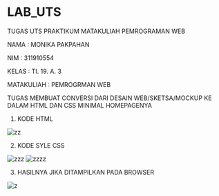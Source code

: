 # LAB_UTS
TUGAS UTS PRAKTIKUM MATAKULIAH PEMROGRAMAN WEB

NAMA  : MONIKA PAKPAHAN

NIM : 311910554

KELAS : TI. 19. A. 3

MATAKULIAH  : PEMROGRMAN WEB

TUGAS MEMBUAT CONVERSI DARI DESAIN WEB/SKETSA/MOCKUP KE DALAM HTML DAN CSS MINIMAL HOMEPAGENYA

1. KODE HTML

![zz](https://user-images.githubusercontent.com/59879254/116919502-8f4bda80-ac7b-11eb-9783-e954d15af0d8.png)

2. KODE SYLE CSS

![zzz](https://user-images.githubusercontent.com/59879254/116919555-a2f74100-ac7b-11eb-928e-8d0437f7b033.png)
![zzzz](https://user-images.githubusercontent.com/59879254/116919564-a5f23180-ac7b-11eb-8845-8d160f695bda.png)

3. HASILNYA JIKA DITAMPILKAN PADA BROWSER

![z](https://user-images.githubusercontent.com/59879254/116919623-bbfff200-ac7b-11eb-918c-c21e654e2bf5.png)



